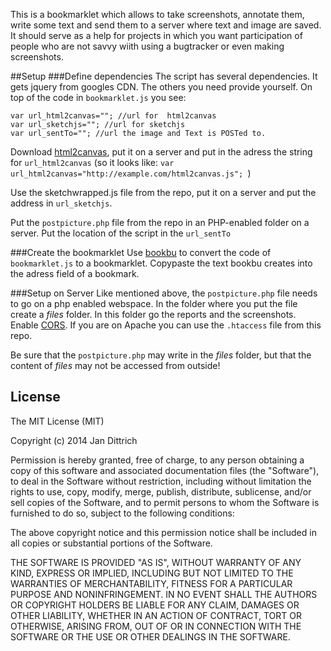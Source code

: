 
This is a bookmarklet which allows to take screenshots, annotate them, write some text and send them to a server where text and image are saved. It should serve as a help for projects in which you want participation of people who are not savvy wiith using a bugtracker or even making screenshots. 

##Setup
###Define dependencies
The script has several dependencies. It gets jquery from googles CDN. The others you need provide yourself. On top of the code in `bookmarklet.js` you see: 

    var url_html2canvas=""; //url for  html2canvas
    var url_sketchjs=""; //url for sketchjs
    var url_sentTo=""; //url the image and Text is POSTed to.
    
Download [html2canvas](https://github.com/niklasvh/html2canvas/releases), put it on a server and put in the adress the string for   `url_html2canvas` (so it looks like: `var url_html2canvas="http://example.com/html2canvas.js"; `)

Use the sketchwrapped.js file from the repo, put it on a server and put the address in `url_sketchjs`.

Put the `postpicture.php` file from the repo in an PHP-enabled folder on  a server. Put the location of the script in the `url_sentTo`


###Create the bookmarklet 
Use [bookbu](https://github.com/ardcore/bookbu.js) to convert the code of `bookmarklet.js`  to a bookmarklet. Copypaste the text bookbu creates into the adress field of a bookmark.

###Setup on Server
Like mentioned above, the `postpicture.php` file needs to go on a php enabled webspace. In the folder where you put the file create a *files* folder. In this folder go the reports and the screenshots. 
Enable [CORS](http://en.wikipedia.org/wiki/Cross-origin_resource_sharing). If you are on Apache you can use the `.htaccess` file from this repo. 

Be sure that the `postpicture.php` may write in the *files* folder, but that the content of *files* may not be accessed from outside! 

## License
The MIT License (MIT)

Copyright (c)  2014 Jan Dittrich

Permission is hereby granted, free of charge, to any person obtaining a copy
of this software and associated documentation files (the "Software"), to deal
in the Software without restriction, including without limitation the rights
to use, copy, modify, merge, publish, distribute, sublicense, and/or sell
copies of the Software, and to permit persons to whom the Software is
furnished to do so, subject to the following conditions:

The above copyright notice and this permission notice shall be included in all
copies or substantial portions of the Software.

THE SOFTWARE IS PROVIDED "AS IS", WITHOUT WARRANTY OF ANY KIND, EXPRESS OR
IMPLIED, INCLUDING BUT NOT LIMITED TO THE WARRANTIES OF MERCHANTABILITY,
FITNESS FOR A PARTICULAR PURPOSE AND NONINFRINGEMENT. IN NO EVENT SHALL THE
AUTHORS OR COPYRIGHT HOLDERS BE LIABLE FOR ANY CLAIM, DAMAGES OR OTHER
LIABILITY, WHETHER IN AN ACTION OF CONTRACT, TORT OR OTHERWISE, ARISING FROM,
OUT OF OR IN CONNECTION WITH THE SOFTWARE OR THE USE OR OTHER DEALINGS IN THE
SOFTWARE.
